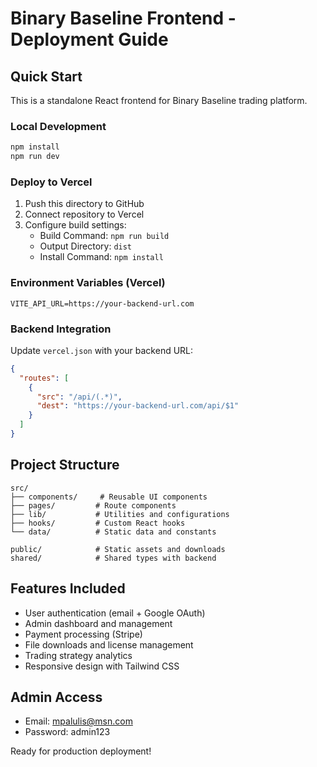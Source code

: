 # Binary Baseline Frontend - Deployment Guide

## Quick Start

This is a standalone React frontend for Binary Baseline trading platform.

### Local Development
```bash
npm install
npm run dev
```

### Deploy to Vercel
1. Push this directory to GitHub
2. Connect repository to Vercel
3. Configure build settings:
   - Build Command: `npm run build`
   - Output Directory: `dist`
   - Install Command: `npm install`

### Environment Variables (Vercel)
```
VITE_API_URL=https://your-backend-url.com
```

### Backend Integration
Update `vercel.json` with your backend URL:
```json
{
  "routes": [
    {
      "src": "/api/(.*)",
      "dest": "https://your-backend-url.com/api/$1"
    }
  ]
}
```

## Project Structure
```
src/
├── components/     # Reusable UI components
├── pages/         # Route components
├── lib/           # Utilities and configurations
├── hooks/         # Custom React hooks
└── data/          # Static data and constants

public/            # Static assets and downloads
shared/            # Shared types with backend
```

## Features Included
- User authentication (email + Google OAuth)
- Admin dashboard and management
- Payment processing (Stripe)
- File downloads and license management
- Trading strategy analytics
- Responsive design with Tailwind CSS

## Admin Access
- Email: mpalulis@msn.com
- Password: admin123

Ready for production deployment!